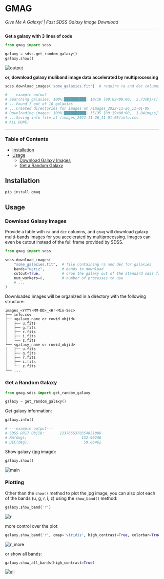 # GMAG

_Give Me A Galaxy! | Fast SDSS Galaxy Image Download_

---

__Get a galaxy with 3 lines of code__

```python
from gmag import sdss

galaxy = sdss.get_random_galaxy()
galaxy.show()
```

![output](https://user-images.githubusercontent.com/48139961/203444526-e9b367b4-2d9a-45e4-8147-4e50ac384e9c.png)

__or, download galaxy muliband image data accelerated by multiprocessing__

```python
sdss.download_images('some_galaxies.fit')  # require ra and dec columns

# ---example outout---
# Searching galaxies: 100%|██████████| 10/10 [00:02<00:00,  3.73obj/s]
# ...Found 7 out of 10 galaxies
# ...Created directories for images at /images_2022-11-26_11-01-05
# Downloading images: 100%|██████████| 35/35 [00:19<00:00,  1.84img/s]
# ...Saving info file at /images_2022-11-26_11-01-05/info.csv
# ALL DONE!
```

---

### Table of Contents

- [Installation](#installation)
- [Usage](#usage)
    - [Download Galaxy Images](#download-galaxy-images)
    - [Get a Random Galaxy](#get-a-random-galaxy)

## Installation

<a name="installation"></a>

```bash
pip install gmag
```

## Usage

<a name="usage"></a>

### Download Galaxy Images

<a name="download-galaxy-images"></a>

Provide a table with `ra` and `dec` columns,
and `gmag` will download galaxy multi-bands images for you accelerated by multiprocessing.
Images can even be cutout instead of the full frame provided by SDSS.

```python
from gmag import sdss

sdss.download_images(
    "some_galaxies.fit",  # file containing ra and dec for galaxies
    bands="ugriz",        # bands to download
    cutout=True,          # crop the galaxy out of the standard sdss frame
    num_workers=8,        # number of processes to use
    # ...
)
```

Downloaded images will be organized in a directory with the following structure:

```
images_<YYYY-MM-DD>_<Hr-Min-Sec>
├── info.csv
├── <galaxy_name or rowid_objid>
│   ├── u.fits
│   ├── g.fits
│   ├── r.fits
│   ├── i.fits
│   └── z.fits
└── <galaxy_name or rowid_objid>
│   ├── u.fits
│   ├── g.fits
│   ├── r.fits
│   ├── i.fits
│   └── z.fits
└── ...
```

### Get a Random Galaxy

<a name="get-a-random-galaxy"></a>

```python
from gmag.sdss import get_random_galaxy

galaxy = get_random_galaxy()
```

Get galaxy information:

```python
galaxy.info()

# ---example output---
# SDSS DR17 ObjID:       1237655370354851898
# RA(deg):                         152.99248
# DEC(deg):                         58.86462
```

Show galaxy (jpg image):

```python
galaxy.show()
```

![main](https://user-images.githubusercontent.com/48139961/203444598-947ec45f-7e43-4a45-9ca0-a6e99e1770b2.png)

### Plotting

Other than the `show()` method to plot the jpg image,
you can also plot each of the bands (u, g, r, i, z) using the `show_band()` method:

```python
galaxy.show_band('r')
```

![r](https://user-images.githubusercontent.com/48139961/203445080-1bc738aa-bd44-46ae-bca6-64211e53201e.png)

more control over the plot:

```python
galaxy.show_band('r', cmap='viridis', high_contrast=True, colorbar=True)
```

![r_more](https://user-images.githubusercontent.com/48139961/203445176-5219608e-1a99-4e92-8ffb-23959460f94d.png)

or show all bands:

```python
galaxy.show_all_bands(high_contrast=True)
```

![all](https://user-images.githubusercontent.com/48139961/203445308-a2ad538c-847a-4dbd-9b28-70f8c13d4187.png)
